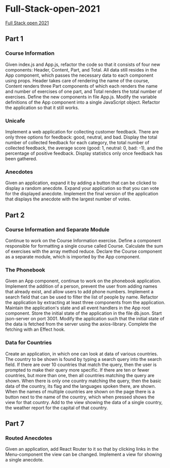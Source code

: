 # Full-Stack-open-2021
[Full Stack open 2021](https://fullstackopen.com/en/)

## Part 1
### Course Information
Given index.js and App.js, refactor the code so that it consists of four new components: Header, Content, Part, and Total. All data still resides in the App component, which passes the necessary data to each component using props. Header takes care of rendering the name of the course, Content renders three Part components of which each renders the name and number of exercises of one part, and Total renders the total number of exercises. Define the new components in file App.js. Modify the variable definitions of the App component into a single JavaScript object. Refactor the application so that it still works.

### Unicafe
Implement a web application for collecting customer feedback. There are only three options for feedback: good, neutral, and bad. Display the total number of collected feedback for each category, the total number of collected feedback, the average score (good: 1, neutral: 0, bad: -1), and the percentage of positive feedback. Display statistics only once feedback has been gathered.

### Anecdotes
Given an application, expand it by adding a button that can be clicked to display a random anecdote. Expand your application so that you can vote for the displayed anecdote. Implement the final version of the application that displays the anecdote with the largest number of votes.

## Part 2
### Course Information and Separate Module
Continue to work on the Course Information exercise. Define a component responsible for formatting a single course called Course. Calculate the sum of exercises with the array method reduce. Declare the Course component as a separate module, which is imported by the App component.

### The Phonebook
Given an App component, continue to work on the phonebook application. Implement the addition of a person, prevent the user from adding names that already exist, and allow users to add phone numbers. Implement a search field that can be used to filter the list of people by name. Refactor the application by extracting at least three components from the application. Maintain the application's state and all event handlers in the App root component. Store the initial state of the application in the file db.json. Start json-server on port 3001. Modify the application such that the initial state of the data is fetched from the server using the axios-library. Complete the fetching with an Effect hook.

### Data for Countries
Create an application, in which one can look at data of various countries. The country to be shown is found by typing a search query into the search field. If there are over 10 countries that match the query, then the user is prompted to make their query more specific. If there are ten or fewer countries, but more than one, then all countries matching the query are shown. When there is only one country matching the query, then the basic data of the country, its flag and the languages spoken there, are shown. When the names of multiple countries are shown on the page there is a button next to the name of the country, which when pressed shows the view for that country. Add to the view showing the data of a single country, the weather report for the capital of that country.

## Part 7
### Routed Anecdotes
Given an application, add React Router to it so that by clicking links in the Menu-component the view can be changed. Implement a view for showing a single anecdote.

